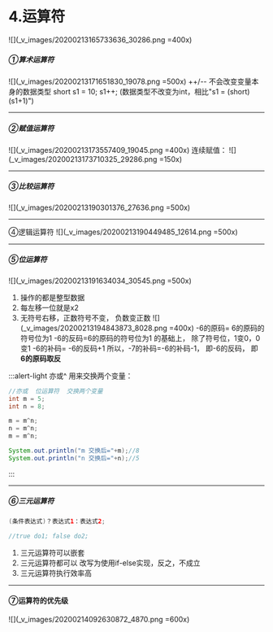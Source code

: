 # 4.运算符

![](_v_images/20200213165733636_30286.png =400x)
##### ①算术运算符
![](_v_images/20200213171651830_19078.png =500x)
++/-- 不会改变变量本身的数据类型
short s1 = 10; 
s1++; (数据类型不改变为int，相比"s1 = (short)(s1+1)")
***
##### ②赋值运算符
![](_v_images/20200213173557409_19045.png =400x)
连续赋值：
![](_v_images/20200213173710325_29286.png =150x)

***
##### ③比较运算符
![](_v_images/20200213190301376_27636.png =500x)
***
④逻辑运算符
![](_v_images/20200213190449485_12614.png =500x)
***
##### ⑤位运算符
![](_v_images/20200213191634034_30545.png =500x)
1. 操作的都是整型数据
2. 每左移一位就是x2
3. 无符号右移，正数符号不变， 负数变正数
![](_v_images/20200213194843873_8028.png =400x)
-6的原码= 6的原码的符号位为1
-6的反码=6的原码的符号位为1 的基础上， 除了符号位，1变0，0变1
-6的补码= -6的反码+1
所以，-7的补码=-6的补码-1， 即-6的反码， 即 **6的原码取反**

:::alert-light
亦或^  用来交换两个变量：
```java
//亦或  位运算符  交换两个变量
int m = 5;
int n = 8;

m = m^n;
n = m^n;
m = m^n;

System.out.println("m 交换后="+m);//8
System.out.println("n 交换后="+n);//5
```
:::
***
##### ⑥三元运算符
```java
(条件表达式)？表达式1：表达式2;

//true do1; false do2;
```
1. 三元运算符可以嵌套
2. 三元运算符都可以 改写为使用if-else实现，反之，不成立
3. 三元运算符执行效率高
***
#### ⑦运算符的优先级
![](_v_images/20200214092630872_4870.png =600x)